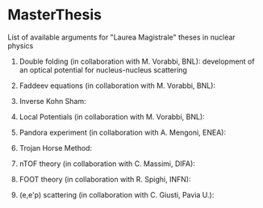 # MasterThesis
List of available arguments for "Laurea Magistrale" theses in nuclear physics

1) Double folding (in collaboration with M. Vorabbi, BNL): 
  development of an optical potential for nucleus-nucleus scattering

2) Faddeev equations (in collaboration with M. Vorabbi, BNL):

3) Inverse Kohn Sham:

4) Local Potentials (in collaboration with M. Vorabbi, BNL):

5) Pandora experiment (in collaboration with A. Mengoni, ENEA):

6) Trojan Horse Method:

7) nTOF theory (in collaboration with C. Massimi, DIFA):

8) FOOT theory (in collaboration with R. Spighi, INFN):

9) (e,e'p) scattering (in collaboration with C. Giusti, Pavia U.):
